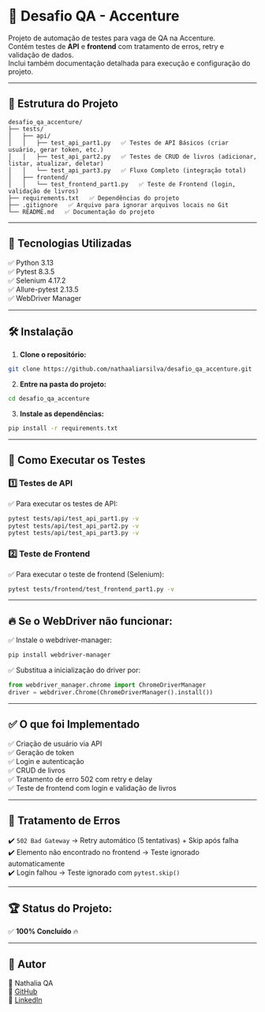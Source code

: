 
# 🚀 Desafio QA - Accenture

Projeto de automação de testes para vaga de QA na Accenture.  
Contém testes de **API** e **frontend** com tratamento de erros, retry e validação de dados.  
Inclui também documentação detalhada para execução e configuração do projeto.

---

## 📂 **Estrutura do Projeto**
```plaintext
desafio_qa_accenture/
├── tests/
│   ├── api/
│   │   ├── test_api_part1.py   ✅ Testes de API Básicos (criar usuário, gerar token, etc.)
│   │   ├── test_api_part2.py   ✅ Testes de CRUD de livros (adicionar, listar, atualizar, deletar)
│   │   └── test_api_part3.py   ✅ Fluxo Completo (integração total)
│   ├── frontend/
│   │   └── test_frontend_part1.py   ✅ Teste de Frontend (login, validação de livros)
├── requirements.txt   ✅ Dependências do projeto
├── .gitignore   ✅ Arquivo para ignorar arquivos locais no Git
└── README.md   ✅ Documentação do projeto
```

---

## 🚀 **Tecnologias Utilizadas**
✅ Python 3.13  
✅ Pytest 8.3.5  
✅ Selenium 4.17.2  
✅ Allure-pytest 2.13.5  
✅ WebDriver Manager  

---

## 🛠️ **Instalação**
1. **Clone o repositório:**
```bash
git clone https://github.com/nathaaliarsilva/desafio_qa_accenture.git
```
2. **Entre na pasta do projeto:**
```bash
cd desafio_qa_accenture
```

3. **Instale as dependências:**
```bash
pip install -r requirements.txt
```

---

## 🚀 **Como Executar os Testes**
### **1️⃣ Testes de API**
✅ Para executar os testes de API:  
```bash
pytest tests/api/test_api_part1.py -v
pytest tests/api/test_api_part2.py -v
pytest tests/api/test_api_part3.py -v
```

### **2️⃣ Teste de Frontend**
✅ Para executar o teste de frontend (Selenium):  
```bash
pytest tests/frontend/test_frontend_part1.py -v
```

---

## 🔥 **Se o WebDriver não funcionar:**
✅ Instale o webdriver-manager:  
```bash
pip install webdriver-manager
```  
✅ Substitua a inicialização do driver por:
```python
from webdriver_manager.chrome import ChromeDriverManager
driver = webdriver.Chrome(ChromeDriverManager().install())
```

---

## ✅ **O que foi Implementado**
✅ Criação de usuário via API  
✅ Geração de token  
✅ Login e autenticação  
✅ CRUD de livros  
✅ Tratamento de erro 502 com retry e delay  
✅ Teste de frontend com login e validação de livros  

---

## 🚨 **Tratamento de Erros**
✔️ `502 Bad Gateway` → Retry automático (5 tentativas) + Skip após falha  
✔️ Elemento não encontrado no frontend → Teste ignorado automaticamente  
✔️ Login falhou → Teste ignorado com `pytest.skip()`  

---

## 🏆 **Status do Projeto:**
✅ **100% Concluído** 🔥  

---

## 📄 **Autor**
👤 Nathalia QA  
🔗 [GitHub](https://github.com/nathaaliarsilva)  
🔗 [LinkedIn](https://www.linkedin.com/in/nathaaliarsilva)  
